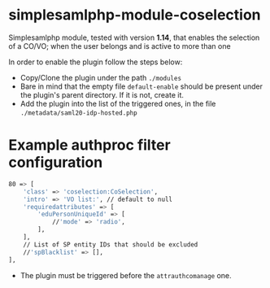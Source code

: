 # simplesamlphp-module-coselection
Simplesamlphp module, tested with version **1.14**, that enables the selection of a CO/VO; when the user belongs and is active to more than one

In order to enable the plugin follow the steps below:
- Copy/Clone the plugin under the path `./modules`
- Bare in mind that the empty file `default-enable` should be present under the plugin's parent directory. If it is not, create it.
- Add the plugin into the list of the triggered ones, in the file `./metadata/saml20-idp-hosted.php`

# Example authproc filter configuration
```bash
80 => [
    'class' => 'coselection:CoSelection',
    'intro' => 'VO list:', // default to null
    'requiredattributes' => [
        'eduPersonUniqueId' => [
            //'mode' => 'radio',
        ],
    ],
    // List of SP entity IDs that should be excluded
    //'spBlacklist' => [],
],
```
- The plugin must be triggered before the `attrauthcomanage` one.
